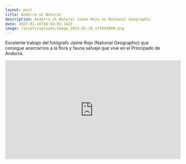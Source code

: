 ```yaml
---
layout: post
title: Andorra al Natural
description: Andorra al Natural Jaime Rojo en National Geographic
date: 2023-01-16T16:54:02.142Z
image: /assets/uploads/image_2023-01-16_175654009.png
---
```

Excelente trabajo del fotógrafo Jaime Rojo (National Geographic) que consigue acercarnos a la flora y fauna salvaje que vive en el Principado de Andorra.

<p><iframe width="560" height="315" src="https://www.youtube.com/embed/NYws16Hql6E" title="YouTube video player" frameborder="0" allow="accelerometer; autoplay; clipboard-write; encrypted-media; gyroscope; picture-in-picture; web-share" allowfullscreen></iframe></p>